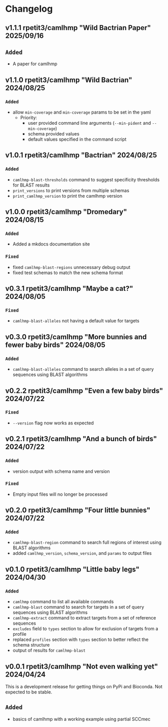 
# Changelog

## v1.1.1 rpetit3/camlhmp "Wild Bactrian Paper" 2025/09/16

## `Added`

- A paper for camlhmp

## v1.1.0 rpetit3/camlhmp "Wild Bactrian" 2024/08/25

### `Added`

- allow `min-coverage` and `min-coverage` params to be set in the yaml
    - Priority:
        - user provided command line arguments (`--min-pident` and `--min-coverage`)
        - schema provided values
        - default values specified in the command script

## v1.0.1 rpetit3/camlhmp "Bactrian" 2024/08/25

### `Added`

- `camlhmp-blast-thresholds` command to suggest specificity thresholds for BLAST results
- `print_versions` to print versions from multiple schemas
- `print_camlhmp_version` to print the camlhmp version

## v1.0.0 rpetit3/camlhmp "Dromedary" 2024/08/15

### `Added`

- Added a mkdocs documentation site

### `Fixed`

- fixed `camlhmp-blast-regions` unnecessary debug output
- fixed test schemas to match the new schema format

## v0.3.1 rpetit3/camlhmp "Maybe a cat?" 2024/08/05

### `Fixed`

- `camlhmp-blast-alleles` not having a default value for targets

## v0.3.0 rpetit3/camlhmp "More bunnies and fewer baby birds" 2024/08/05

### `Added`

- `camlhmp-blast-alleles` command to search alleles in a set of query sequences using BLAST algorithms

## v0.2.2 rpetit3/camlhmp "Even a few baby birds" 2024/07/22

### `Fixed`

- `--version` flag now works as expected

## v0.2.1 rpetit3/camlhmp "And a bunch of birds" 2024/07/22

### `Added`

- version output with schema name and version

### `Fixed`

- Empty input files will no longer be processed

## v0.2.0 rpetit3/camlhmp "Four little bunnies" 2024/07/22

### `Added`

- `camlhmp-blast-region` command to search full regions of interest using BLAST algorithms
- added `camlhmp_version`, `schema_version`, and `params` to output files

## v0.1.0 rpetit3/camlhmp "Little baby legs" 2024/04/30

### `Added`

- `camlhmp` command to list all available commands
- `camlhmp-blast` command to search for targets in a set of query sequences using BLAST algorithms
- `camlhmp-extract` command to extract targets from a set of reference sequences
- `excludes` field to `types` section to allow for exclusion of targets from a profile
- replaced `profiles` section with `types` section to better reflect the schema structure
- output of results for `camlhmp-blast`

## v0.0.1 rpetit3/camlhmp "Not even walking yet" 2024/04/24

This is a development release for getting things on PyPi and Bioconda. Not expected to be stable.

## `Added`

- basics of camlhmp with a working example using partial SCCmec

